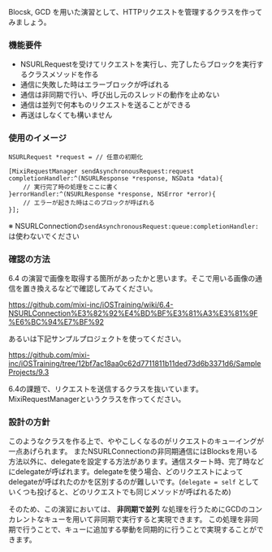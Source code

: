 Blocsk, GCD を用いた演習として、HTTPリクエストを管理するクラスを作ってみましょう。

### 機能要件
- NSURLRequestを受けてリクエストを実行し、完了したらブロックを実行するクラスメソッドを作る
- 通信に失敗した時はエラーブロックが呼ばれる
- 通信は非同期で行い、呼び出し元のスレッドの動作を止めない
- 通信は並列で何本ものリクエストを送ることができる
- 再送はしなくても構いません

### 使用のイメージ

```
NSURLRequest *request = // 任意の初期化

[MixiRequestManager sendAsynchronousRequest:request completionHandler:^(NSURLResponse *response, NSData *data){
    // 実行完了時の処理をここに書く
}errorHandler:^(NSURLResponse *response, NSError *error){
    // エラーが起きた時はこのブロックが呼ばれる
}];
```


※ NSURLConnectionの`sendAsynchronousRequest:queue:completionHandler: `は使わないでください

### 確認の方法

6.4 の演習で画像を取得する箇所があったかと思います。そこで用いる画像の通信を置き換えるなどで確認してみてください。

https://github.com/mixi-inc/iOSTraining/wiki/6.4-NSURLConnection%E3%82%92%E4%BD%BF%E3%81%A3%E3%81%9F%E6%BC%94%E7%BF%92

あるいは下記サンプルプロジェクトを使ってください。

https://github.com/mixi-inc/iOSTraining/tree/12bf7ac18aa0c62d7711811b11ded73d6b3371d6/SampleProjects/9.3

6.4の課題で、リクエストを送信するクラスを抜いています。MixiRequestManagerというクラスを作ってください。

### 設計の方針

このようなクラスを作る上で、ややこしくなるのがリクエストのキューイングが一点あげられます。
またNSURLConnectionの非同期通信にはBlocksを用いる方法以外に、delegateを設定する方法があります。通信スタート時、完了時などにdelegateが呼ばれます。delegateを使う場合、どのリクエストによってdelegateが呼ばれたのかを区別するのが難しいです。(`delegate = self` としていくつも投げると、どのリクエストでも同じメソッドが呼ばれるため)

そのため、この演習においては、 **非同期で並列** な処理を行うためにGCDのコンカレントなキューを用いて非同期で実行すると実現できます。
この処理を非同期で行うことで、キューに追加する挙動を同期的に行うことで実現することができます。